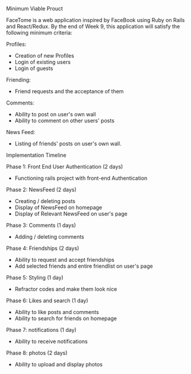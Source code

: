 Minimum Viable Prouct

FaceTome is a web application inspired by FaceBook using Ruby on Rails and React/Redux. By the end of Week 9, this application will satisfy the following minimum criteria:

Profiles:
- Creation of new Profiles
- Login of existing users
- Login of guests

Friending:
- Friend requests and the acceptance of them

Comments:
- Ability to post on user's own wall
- Ability to comment on other users' posts

News Feed:
- Listing of friends' posts on user's own wall.


Implementation Timeline

Phase 1: Front End User Authentication (2 days)
- Functioning rails project with front-end Authentication

Phase 2: NewsFeed (2 days)
- Creating / deleting posts
- Display of NewsFeed on homepage
- Display of Relevant NewsFeed on user's page

Phase 3: Comments (1 days)
- Adding / deleting comments

Phase 4: Friendships (2 days)
- Ability to request and accept friendships
- Add selected friends and entire friendlist on user's page

Phase 5: Styling (1 day)
- Refractor codes and make them look nice

Phase 6: Likes and search (1 day)
- Ability to like posts and comments
- Ability to search for friends on homepage

Phase 7: notifications (1 day)
- Ability to receive notifications

Phase 8: photos (2 days)
- Ability to upload and display photos
